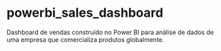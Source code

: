 # powerbi_sales_dashboard
Dashboard de vendas construído no Power BI para análise de dados de uma empresa que comercializa produtos globalmente.
